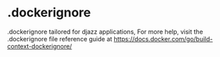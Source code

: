 # .dockerignore
.dockerignore tailored for djazz applications, For more help, visit the .dockerignore file reference guide at https://docs.docker.com/go/build-context-dockerignore/

